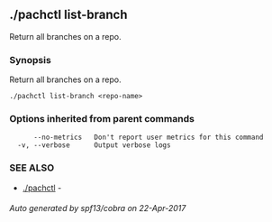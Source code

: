 ## ./pachctl list-branch

Return all branches on a repo.

### Synopsis


Return all branches on a repo.

```
./pachctl list-branch <repo-name>
```

### Options inherited from parent commands

```
      --no-metrics   Don't report user metrics for this command
  -v, --verbose      Output verbose logs
```

### SEE ALSO
* [./pachctl](./pachctl.md)	 - 

###### Auto generated by spf13/cobra on 22-Apr-2017
